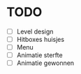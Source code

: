 # TODO
- [ ] Level design
- [ ] Hitboxes huisjes
- [ ] Menu
- [ ] Animatie sterfte
- [ ] Animatie gewonnen